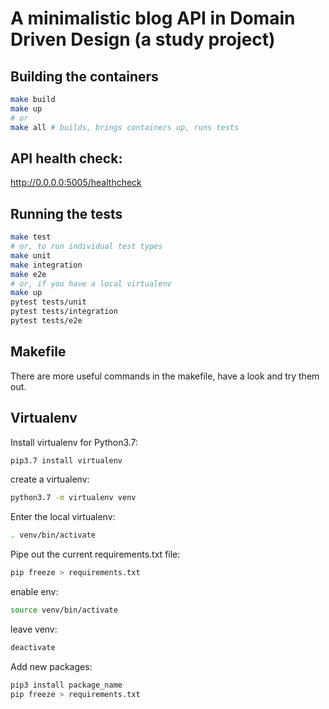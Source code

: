 # A minimalistic blog API in Domain Driven Design (a study project)

## Building the containers

```sh
make build
make up
# or
make all # builds, brings containers up, runs tests
```

## API health check:
http://0.0.0.0:5005/healthcheck

## Running the tests

```sh
make test
# or, to run individual test types
make unit
make integration
make e2e
# or, if you have a local virtualenv
make up
pytest tests/unit
pytest tests/integration
pytest tests/e2e
```

## Makefile

There are more useful commands in the makefile, have a look and try them out.

## Virtualenv

Install virtualenv for Python3.7:
```sh
pip3.7 install virtualenv
```

create a virtualenv:
```sh
python3.7 -m virtualenv venv
```

Enter the local virtualenv:<br> 
```sh
. venv/bin/activate
```

Pipe out the current requirements.txt file:<br>
```sh
pip freeze > requirements.txt
```

enable env:
```sh
source venv/bin/activate
```

leave venv:
```sh
deactivate
```

Add new packages:
```sh
pip3 install package_name
pip freeze > requirements.txt
```